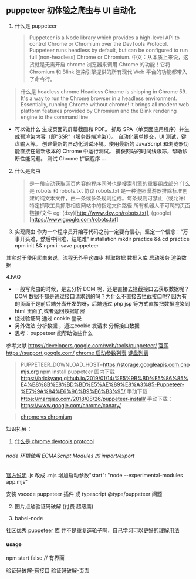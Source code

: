 ## puppeteer 初体验之爬虫与 UI 自动化

1. 什么是 puppeteer
   > Puppeteer is a Node library which provides a high-level API to control Chrome or Chromium over the DevTools Protocol. Puppeteer runs headless by default, but can be configured to run full (non-headless) Chrome or Chromium.
   > 中文：从本质上来说，这货就是无需开启 chrome 浏览器来调用 Chrome 的功能！它将 Chromium 和 Blink 渲染引擎提供的所有现代 Web 平台的功能都带入了命令行。

> 什么是 headless chrome
> Headless Chrome is shipping in Chrome 59. It's a way to run the Chrome browser in a headless environment. Essentially, running Chrome without chrome! It brings all modern web platform features provided by Chromium and the Blink rendering engine to the command line

- 可以做什么
  生成页面的屏幕截图和 PDF。
  抓取 SPA（单页面应用程序）并生成预渲染内容（即“SSR”（服务器端渲染））。
  自动化表单提交，UI 测试，键盘输入等。
  创建最新的自动化测试环境。使用最新的 JavaScript 和浏览器功能直接在最新版本的 Chrome 中运行测试。
  捕获网站的时间线跟踪，帮助诊断性能问题。
  测试 Chrome 扩展程序
  ...

2. 什么是爬虫

   > 是一段自动获取网页内容的程序同时也是搜索引擎的重要组成部分
   > 什么是 robots 和 robots.txt 协议
   > robots.txt 是一种遵照漫游器排除标准创建的纯文本文件，由一条或多条规则组成。每条规则可禁止（或允许）特定抓取工具抓取相应网站中的指定文件路径
   > 所有机器人不可爬的页面链接/文件
   > eg: (dxy)[http://www.dxy.cn/robots.txt], (google)[https://www.google.com/robots.txt]

3. 实现爬虫
   作为一个程序员开始写代码之前一定要有信心，坚定一个信念：“万事开头难，然后中间难，结尾难”
   installation
   mkdir practice && cd practice
   npm init && npm i -save puppeteer

其实对于使用爬虫来说，流程无外乎这四步
抓取数据
数据入库
启动服务
渲染数据

4.FAQ

- 一般写爬虫的时候，是去分析 DOM 呢，还是直接去拦截接口去获取数据呢？DOM 数据不都是通过接口请求到的吗？为什么不直接去拦截接口呢?
  因为有的页面不是前后端分离开发的呀，后端通过 php jsp 等方式直接把数据渲染到 html 里面了,或者返回数据加密
- 绕过验证码 通过 cookie 登录
- 另外做法 分析数据 ，通过cookie 发请求 分析接口数据
- 思考：puppeteer 能帮助做些什么

参考文献
https://developers.google.com/web/tools/puppeteer/
[官网](https://pptr.dev/)
https://support.google.com/
[chrome 启动参数列表](https://peter.sh/experiments/chromium-command-line-switches/)
[键盘列表](https://github.com/GoogleChrome/puppeteer/blob/master/lib/USKeyboardLayout.js)

> PUPPETEER_DOWNLOAD_HOST=https://storage.googleapis.com.cnpmjs.org npm install puppeteer
> 国内下载 https://brickyang.github.io/2019/01/14/%E5%9B%BD%E5%86%85%E4%B8%8B%E8%BD%BD%E5%AE%89%E8%A3%85-Puppeteer-%E7%9A%84%E6%96%B9%E6%B3%95/
> 手动下载：https://marxjiao.com/2018/08/26/puppeteer-install/
> 手动下载：https://www.google.com/chrome/canary/

> [chrome vs chromium](https://chromium.googlesource.com/chromium/src/+/master/docs/chromium_browser_vs_google_chrome.md)

知识拓展：

1. [什么是 chrome devtools protocol](https://chromedevtools.github.io/devtools-protocol/)

###### node 环境使用 ECMAScript Modules 的 import/export

[官方说明](https://nodejs.org/api/esm.html#esm_ecmascript_modules)
.js 改成 .mjs 增加启动参数"start": "node --experimental-modules app.mjs"

安装 vscode puppeteer 插件 或 typescript @type/puppeteer
问题

2. 图片点触验证码破解 (付费 超级鹰)

3. babel-node

[社区优秀 puppeteer 库](https://github.com/transitive-bullshit/awesome-puppeteer)
并不是重复造轮子啊，自己学习可以更好的理解用法

#### usage

npm start false // 有界面

[验证码破解-有接口](https://github.com/zhaipro/easy12306)
[验证码破解-页面](http://littlebigluo.qicp.net:47720/)
